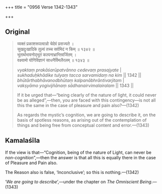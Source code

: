 +++
title = "0956 Verse 1342-1343"

+++
## Original 
>
> व्यक्तं प्रकाशरूपत्वान्नो चेदेवं प्रसज्यते ।  
> सुखदुःखादिके तुल्यं तच्च सर्वमिदं न किम् ॥ १३४२ ॥  
> भूतार्थभावनोद्भूतं कल्पनाभ्रान्तिवर्जितम् ।  
> वक्ष्यामो योगिविज्ञानं साधनैर्विमलैरलम् ॥ १३४३ ॥ 
>
> *vyaktaṃ prakāśarūpatvānno cedevaṃ prasajyate* \|  
> *sukhaduḥkhādike tulyaṃ tacca sarvamidaṃ na kim* \|\| 1342 \|\|  
> *bhūtārthabhāvanodbhūtaṃ kalpanābhrāntivarjitam* \|  
> *vakṣyāmo yogivijñānaṃ sādhanairvimalairalam* \|\| 1343 \|\| 
>
> If it be urged that—“being clearly of the nature of light, it could never be as alleged”,—then, you are faced with this contingency—is not all this the same in the case of pleasure and pain also?—(1342) 
>
> As regards the mystic’s cognition, we are going to describe it, on the basis of spotless reasons, as arising out of the contemplation of things and being free from conceptual content and error.—(1343)



## Kamalaśīla

If the view is that—“Cognition, being of the nature of Light, can never be *non-cognition*”,—then the answer is that all this is equally there in the case of Pleasure and Pain also.

The Reason also is false, ‘Inconclusive’; so this is nothing.—(1342)

‘*We are going to describe*’,—under the chapter on *The Omniscient Being*.—(1343)


